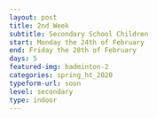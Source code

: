 ```yaml
---
layout: post
title: 2nd Week
subtitle: Secondary School Children
start: Monday the 24th of February
end: Friday the 28th of February
days: 5
featured-img: badminton-2
categories: spring_ht_2020
typeform-url: soon
level: secondary
type: indoor
---
```

